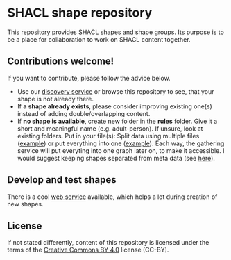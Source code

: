 # SHACL shape repository

This repository provides SHACL shapes and shape groups. Its purpose is to be a place for collaboration to work on SHACL content together.

## Contributions welcome!

If you want to contribute, please follow the advice below.

* Use our [discovery service](https://schreckl.inspirito.de/) or browse this repository to see, that your shape is not already there.
* If **a shape already exists**, please consider improving existing one(s) instead of adding double/overlapping content.
* If **no shape is available**, create new folder in the **rules** folder. Give it a short and meaningful name (e.g. adult-person). If unsure, look at existing folders. Put in your file(s): Split data using multiple files ([example](https://github.com/AKSW/shacl-shapes/tree/master/shape-infos/accessible-building)) or put everything into one ([example](https://github.com/AKSW/shacl-shapes/tree/master/shape-infos/adult-person)). Each way, the gathering service will put everyting into one graph later on, to make it accessible. I would suggest keeping shapes separated from meta data (see [here](https://github.com/AKSW/shacl-shapes/tree/master/shape-infos/accessible-building)).

## Develop and test shapes

There is a cool [web service](http://shacl.org/playground/) available, which helps a lot during creation of new shapes.

## License

If not stated differently, content of this repository is licensed under the terms of the [Creative Commons BY 4.0](https://creativecommons.org/licenses/by/4.0/) license (CC-BY).
